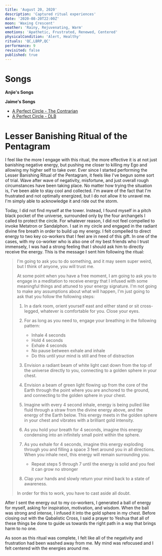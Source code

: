 ```yaml
---
title: 'August 20, 2020'
description: 'Captured ritual experiences'
date: '2020-08-20T22:00Z'
moon: 'Waxing Crescent'
weather: 'Rainy, Rejuvenating, Warm'
emotions: 'Apathetic, Frustrated, Renewed, Centered'
physicalCondition: 'Alert, Healthy'
rituals: 'QC,LBRP,QC'
performance: 9
revisited: false
published: true
---
```


# Songs

**Anjie's Songs**  

**Jaime's Songs**  

* [A Perfect Circle - The Contrarian](https://open.spotify.com/track/6kHFFUgDXeJhX0jcif2op1?si=vgmoSFQXTfWYlHeqJ4WktQ)
* [A Perfect Circle - DLB](https://open.spotify.com/track/5R4Ab6YztgNL2rECssnwwQ?si=kzJrBnZoSFe6CGa0osF2tQ)

# Lesser Banishing Ritual of the Pentagram

I feel like the more I engage with this ritual, the more effective it is at not just banishing negative energy, but pushing me closer to killing my Ego and allowing my higher self to take over. Ever since I started performing the Lesser Banishing Ritual of the Pentagram, it feels like I've begun some sort of trial. Wave after wave of negativity, misfortune, and just overall rough circumstances have been taking place. No matter how trying the situation is, I've been able to stay cool and collected. I'm aware of the fact that I'm frustrated and not optimally energized, but I do not allow it to unravel me. I'm simply able to acknowledge it and ride out the storm.

Today, I did not find myself at the tower. Instead, I found myself in a pitch black pocket of the universe, surrounded only by the four archangels I called to protect the circle. For whatever reason, I did not feel compelled to invoke Metatron or Sandalphon. I sat in my circle and engaged in the radiant divine fire breath in order to build up my energy. I felt compelled to direct energy to two key co-workers that I feel are in need of this gift. In one of the cases, with my co-worker who is also one of my best friends who I trust immensely, I was had a strong feeling that I should ask him to directly receive the energy. This is the message I sent him following the ritual:

> I'm going to ask you to do something, and it may seem super weird, but I think of anyone, you will trust me.
>
> At some point when you have a free moment, I am going to ask you to engage in a meditation to receive energy that I infused with some meaningful things and attuned to your energy signature. I'm not going to make any assumptions about what will happen, I'm just going to ask that you follow the following steps:
>
> 1. In a dark room, orient yourself east and either stand or sit cross-legged, whatever is comfortable for you. Close your eyes.
>
> 2. For as long as you need to, engage your breathing in the following pattern:
>
>     * Inhale 4 seconds
>     * Hold 4 seconds
>     * Exhale 4 seconds
>     * No pause between exhale and inhale
>     * Do this until your mind is still and free of distraction
>
> 3. Envision a radiant beam of white light cast down from the top of the universe directly to you, connecting to a golden sphere in your chest.
>
> 4. Envision a beam of green light flowing up from the core of the Earth through the point where you are anchored to the ground, and connecting to the golden sphere in your chest.
>
> 5. Imagine with every 4 second inhale, energy is being pulled like fluid through a straw from the divine energy above, and the energy of the Earth below. This energy meets in the golden sphere in your chest and vibrates with a brilliant gold intensity.
>
> 6. As you hold your breath for 4 seconds, imagine this energy condensing into an infinitely small point within the sphere.
>
> 7. As you exhale for 4 seconds, imagine this energy exploding through you and filling a space 3 feet around you in all directions. When you inhale next, this energy will remain surrounding you.
>
>     * Repeat steps 5 through 7 until the energy is solid and you feel it can grow no stronger
>
> 8. Clap your hands and slowly return your mind back to a state of awareness.
>
> In order for this to work, you have to cast aside all doubt.

After I sent the energy out to my co-workers, I generated a ball of energy for myself, asking for inspiration, motivation, and wisdom. When the ball was strong and intense, I infused it into the gold sphere in my chest. Before closing out with the Qabalistic Cross, I said a prayer to Yeshua that all of these things be done to guide us towards the right path in a way that brings harm to no one.

As soon as this ritual was complete, I felt like all of the negativity and frustration had been washed away from me. My mind was refocused and I felt centered with the energies around me.
